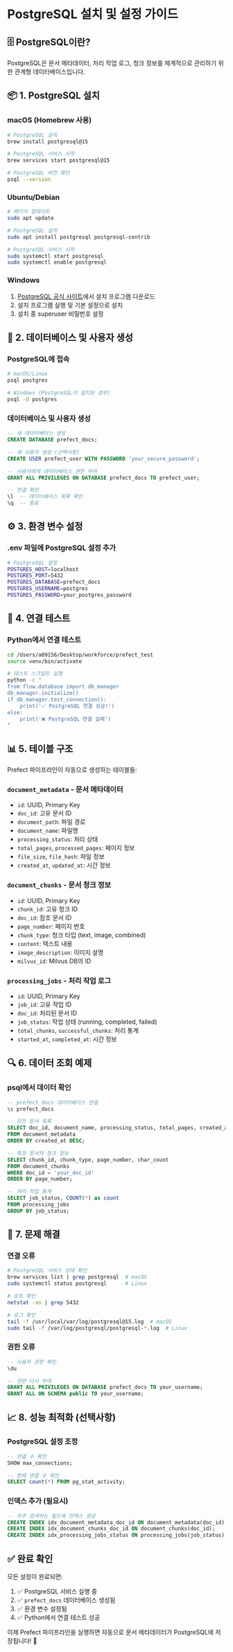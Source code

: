 # PostgreSQL 설치 및 설정 가이드

## 🗄️ PostgreSQL이란?
PostgreSQL은 문서 메타데이터, 처리 작업 로그, 청크 정보를 체계적으로 관리하기 위한 관계형 데이터베이스입니다.

## 📦 1. PostgreSQL 설치

### macOS (Homebrew 사용)
```bash
# PostgreSQL 설치
brew install postgresql@15

# PostgreSQL 서비스 시작
brew services start postgresql@15

# PostgreSQL 버전 확인
psql --version
```

### Ubuntu/Debian
```bash
# 패키지 업데이트
sudo apt update

# PostgreSQL 설치
sudo apt install postgresql postgresql-contrib

# PostgreSQL 서비스 시작
sudo systemctl start postgresql
sudo systemctl enable postgresql
```

### Windows
1. [PostgreSQL 공식 사이트](https://www.postgresql.org/download/windows/)에서 설치 프로그램 다운로드
2. 설치 프로그램 실행 및 기본 설정으로 설치
3. 설치 중 superuser 비밀번호 설정

## 🔧 2. 데이터베이스 및 사용자 생성

### PostgreSQL에 접속
```bash
# macOS/Linux
psql postgres

# Windows (PostgreSQL이 설치된 경우)
psql -U postgres
```

### 데이터베이스 및 사용자 생성
```sql
-- 새 데이터베이스 생성
CREATE DATABASE prefect_docs;

-- 새 사용자 생성 (선택사항)
CREATE USER prefect_user WITH PASSWORD 'your_secure_password';

-- 사용자에게 데이터베이스 권한 부여
GRANT ALL PRIVILEGES ON DATABASE prefect_docs TO prefect_user;

-- 연결 확인
\l  -- 데이터베이스 목록 확인
\q  -- 종료
```

## ⚙️ 3. 환경 변수 설정

### .env 파일에 PostgreSQL 설정 추가
```bash
# PostgreSQL 설정
POSTGRES_HOST=localhost
POSTGRES_PORT=5432
POSTGRES_DATABASE=prefect_docs
POSTGRES_USERNAME=postgres
POSTGRES_PASSWORD=your_postgres_password
```

## 🧪 4. 연결 테스트

### Python에서 연결 테스트
```bash
cd /Users/a09156/Desktop/workforce/prefect_test
source venv/bin/activate

# 테스트 스크립트 실행
python -c "
from flow.database import db_manager
db_manager.initialize()
if db_manager.test_connection():
    print('✅ PostgreSQL 연결 성공!')
else:
    print('❌ PostgreSQL 연결 실패')
"
```

## 📊 5. 테이블 구조

Prefect 파이프라인이 자동으로 생성하는 테이블들:

### `document_metadata` - 문서 메타데이터
- `id`: UUID, Primary Key
- `doc_id`: 고유 문서 ID
- `document_path`: 파일 경로
- `document_name`: 파일명
- `processing_status`: 처리 상태
- `total_pages`, `processed_pages`: 페이지 정보
- `file_size`, `file_hash`: 파일 정보
- `created_at`, `updated_at`: 시간 정보

### `document_chunks` - 문서 청크 정보
- `id`: UUID, Primary Key  
- `chunk_id`: 고유 청크 ID
- `doc_id`: 참조 문서 ID
- `page_number`: 페이지 번호
- `chunk_type`: 청크 타입 (text, image, combined)
- `content`: 텍스트 내용
- `image_description`: 이미지 설명
- `milvus_id`: Milvus DB의 ID

### `processing_jobs` - 처리 작업 로그
- `id`: UUID, Primary Key
- `job_id`: 고유 작업 ID
- `doc_id`: 처리된 문서 ID
- `job_status`: 작업 상태 (running, completed, failed)
- `total_chunks`, `successful_chunks`: 처리 통계
- `started_at`, `completed_at`: 시간 정보

## 🔍 6. 데이터 조회 예제

### psql에서 데이터 확인
```sql
-- prefect_docs 데이터베이스 연결
\c prefect_docs

-- 모든 문서 목록
SELECT doc_id, document_name, processing_status, total_pages, created_at 
FROM document_metadata 
ORDER BY created_at DESC;

-- 특정 문서의 청크 정보
SELECT chunk_id, chunk_type, page_number, char_count 
FROM document_chunks 
WHERE doc_id = 'your_doc_id' 
ORDER BY page_number;

-- 처리 작업 통계
SELECT job_status, COUNT(*) as count 
FROM processing_jobs 
GROUP BY job_status;
```

## 🚨 7. 문제 해결

### 연결 오류
```bash
# PostgreSQL 서비스 상태 확인
brew services list | grep postgresql  # macOS
sudo systemctl status postgresql      # Linux

# 포트 확인
netstat -an | grep 5432

# 로그 확인
tail -f /usr/local/var/log/postgresql@15.log  # macOS
sudo tail -f /var/log/postgresql/postgresql-*.log  # Linux
```

### 권한 오류
```sql
-- 사용자 권한 확인
\du

-- 권한 다시 부여
GRANT ALL PRIVILEGES ON DATABASE prefect_docs TO your_username;
GRANT ALL ON SCHEMA public TO your_username;
```

## 📈 8. 성능 최적화 (선택사항)

### PostgreSQL 설정 조정
```sql
-- 연결 수 확인
SHOW max_connections;

-- 현재 연결 수 확인
SELECT count(*) FROM pg_stat_activity;
```

### 인덱스 추가 (필요시)
```sql
-- 자주 검색하는 필드에 인덱스 생성
CREATE INDEX idx_document_metadata_doc_id ON document_metadata(doc_id);
CREATE INDEX idx_document_chunks_doc_id ON document_chunks(doc_id);
CREATE INDEX idx_processing_jobs_status ON processing_jobs(job_status);
```

## ✅ 완료 확인

모든 설정이 완료되면:
1. ✅ PostgreSQL 서비스 실행 중
2. ✅ `prefect_docs` 데이터베이스 생성됨
3. ✅ 환경 변수 설정됨
4. ✅ Python에서 연결 테스트 성공

이제 Prefect 파이프라인을 실행하면 자동으로 문서 메타데이터가 PostgreSQL에 저장됩니다! 🎉
